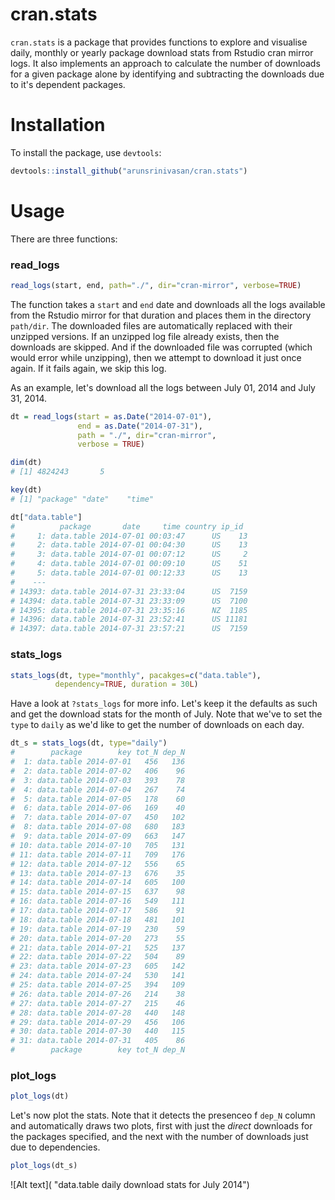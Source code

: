 # cran.stats

`cran.stats` is a package that provides functions to explore and visualise daily, monthly or yearly package download stats from Rstudio cran mirror logs. It also implements an approach to calculate the number of downloads for a given package alone by identifying and subtracting the downloads due to it's dependent packages.

# Installation

To install the package, use `devtools`:

```R
devtools::install_github("arunsrinivasan/cran.stats")
```

# Usage

There are three functions:

### read_logs

```R
read_logs(start, end, path="./", dir="cran-mirror", verbose=TRUE)
```

The function takes a `start` and `end` date and downloads all the logs available from the Rstudio mirror for that duration and places them in the directory `path/dir`. The downloaded files are automatically replaced with their unzipped versions. If an unzipped log file already exists, then the downloads are skipped. And if the downloaded file was corrupted (which would error while unzipping), then we attempt to download it just once again. If it fails again, we skip this log.

As an example, let's download all the logs between July 01, 2014 and July 31, 2014.

```R
dt = read_logs(start = as.Date("2014-07-01"), 
               end = as.Date("2014-07-31"), 
               path = "./", dir="cran-mirror", 
               verbose = TRUE)

dim(dt)
# [1] 4824243       5

key(dt)
# [1] "package" "date"    "time"   

dt["data.table"]
#          package       date     time country ip_id
#     1: data.table 2014-07-01 00:03:47      US    13
#     2: data.table 2014-07-01 00:04:30      US    13
#     3: data.table 2014-07-01 00:07:12      US     2
#     4: data.table 2014-07-01 00:09:10      US    51
#     5: data.table 2014-07-01 00:12:33      US    13
#    ---                                             
# 14393: data.table 2014-07-31 23:33:04      US  7159
# 14394: data.table 2014-07-31 23:33:09      US  7100
# 14395: data.table 2014-07-31 23:35:16      NZ  1185
# 14396: data.table 2014-07-31 23:52:41      US 11181
# 14397: data.table 2014-07-31 23:57:21      US  7159
```

### stats_logs

```R
stats_logs(dt, type="monthly", pacakges=c("data.table"), 
          dependency=TRUE, duration = 30L)
```

Have a look at `?stats_logs` for more info. Let's keep it the defaults as such and get the download stats for the month of July. Note that we've to set the `type` to `daily` as we'd like to get the number of downloads on each day.

```R
dt_s = stats_logs(dt, type="daily")
#        package        key tot_N dep_N
#  1: data.table 2014-07-01   456   136
#  2: data.table 2014-07-02   406    96
#  3: data.table 2014-07-03   393    78
#  4: data.table 2014-07-04   267    74
#  5: data.table 2014-07-05   178    60
#  6: data.table 2014-07-06   169    40
#  7: data.table 2014-07-07   450   102
#  8: data.table 2014-07-08   680   183
#  9: data.table 2014-07-09   663   147
# 10: data.table 2014-07-10   705   131
# 11: data.table 2014-07-11   709   176
# 12: data.table 2014-07-12   556    65
# 13: data.table 2014-07-13   676    35
# 14: data.table 2014-07-14   605   100
# 15: data.table 2014-07-15   637    98
# 16: data.table 2014-07-16   549   111
# 17: data.table 2014-07-17   586    91
# 18: data.table 2014-07-18   481   101
# 19: data.table 2014-07-19   230    59
# 20: data.table 2014-07-20   273    55
# 21: data.table 2014-07-21   525   137
# 22: data.table 2014-07-22   504    89
# 23: data.table 2014-07-23   605   142
# 24: data.table 2014-07-24   530   141
# 25: data.table 2014-07-25   394   109
# 26: data.table 2014-07-26   214    38
# 27: data.table 2014-07-27   215    46
# 28: data.table 2014-07-28   440   148
# 29: data.table 2014-07-29   456   106
# 30: data.table 2014-07-30   440   115
# 31: data.table 2014-07-31   405    86
#        package        key tot_N dep_N
```

### plot_logs

```R
plot_logs(dt)
```

Let's now plot the stats. Note that it detects the presenceo f `dep_N` column and automatically draws two plots, first with just the *direct* downloads for the packages specified, and the next with the number of downloads just due to dependencies.

```R
plot_logs(dt_s)
```

![Alt text]( "data.table daily download stats for July 2014")
